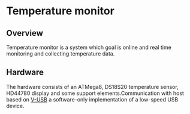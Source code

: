  # Temperature monitor
 ## Overview
Temperature monitor is a system which goal is online and real time 
monitoring and collecting temperature data.
## Hardware
The hardware consists of an ATMega8, DS18S20 temperature 
sensor, HD44780 display  and some support elements.Communication with host 
based on [V-USB](https://www.obdev.at/products/vusb/index.html) a software-only implementation of a low-speed USB 
device.